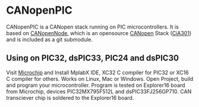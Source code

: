 # CANopenPIC

CANopenPIC is a CANopen stack running on PIC microcontrollers.
It is based on [CANopenNode](https://github.com/CANopenNode/CANopenNode),
which is an opensource [CANopen](http://can-cia.org/) Stack
([CiA301](http://can-cia.org/standardization/technical-documents)) and
is included as a git submodule.

## Using on PIC32, dsPIC33, PIC24 and dsPIC30
Visit [Microchip](http://www.microchip.com/) and Install MplabX IDE,
XC32 C compiler for PIC32 or XC16 C compiler for others.
Works on Linux, Mac or Windows.
Open Project, build and program your microcontroller.
Program is tested on Explorer16 board from Microchip, devices
PIC32MX795F512L and dsPIC33FJ256GP710.
CAN transciever chip is soldered to the Explorer16 board.
